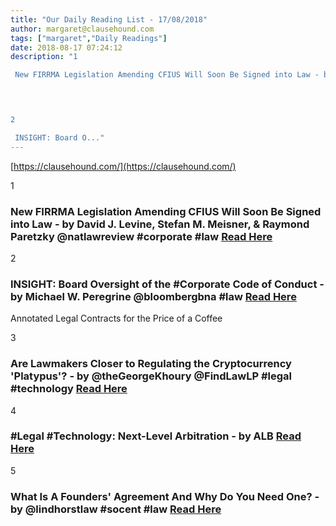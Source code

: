 ```yaml
---
title: "Our Daily Reading List - 17/08/2018"
author: margaret@clausehound.com
tags: ["margaret","Daily Readings"]
date: 2018-08-17 07:24:12
description: "1

 New FIRRMA Legislation Amending CFIUS Will Soon Be Signed into Law - by David J. Levine, Stefan M. Meisner, & Raymond Paretzky @natlawreview #corporate #law  Read Here

 


2

 INSIGHT: Board O..."
---
```


[https://clausehound.com/](https://clausehound.com/)

1

###  New FIRRMA Legislation Amending CFIUS Will Soon Be Signed into Law - by David J. Levine, Stefan M. Meisner, & Raymond Paretzky @natlawreview #corporate #law  [Read Here](https://www.natlawreview.com/article/new-firrma-legislation-amending-cfius-will-soon-be-signed-law)

 

2

###  INSIGHT: Board Oversight of the #Corporate Code of Conduct - by Michael W. Peregrine @bloombergbna #law [Read Here](https://www.bna.com/insight-board-oversight-n73014481638/)

Annotated Legal Contracts
for the Price of a Coffee

3

###  Are Lawmakers Closer to Regulating the Cryptocurrency 'Platypus'? - by @theGeorgeKhoury @FindLawLP #legal #technology  [Read Here](https://blogs.findlaw.com/technologist/2018/08/are-lawmakers-closer-to-regulating-the-cryptocurrency-platypus.html)

 

4

###  #Legal #Technology: Next-Level Arbitration - by ALB  [Read Here](https://www.legalbusinessonline.com/features/legal-technology-next-level-arbitration/76214)

 

5

###  What Is A Founders' Agreement And Why Do You Need One? - by @lindhorstlaw #socent #law [Read Here](http://www.lindhorstlaw.com/blog/2018/07/what-is-a-founders-agreement-and-why-do-you-need-one.shtml)

 